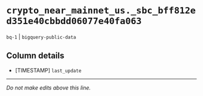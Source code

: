 # `crypto_near_mainnet_us._sbc_bff812ed351e40cbbdd06077e40fa063`
`bq-1` | `bigquery-public-data`

## Column details
* [TIMESTAMP] `last_update`

-------------------------------------------------------------------------------
*Do not make edits above this line.*
